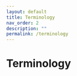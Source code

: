 ```yaml
---
layout: default
title: Terminology
nav_order: 2
description: ""
permalink: /terminology
---
```


# Terminology

